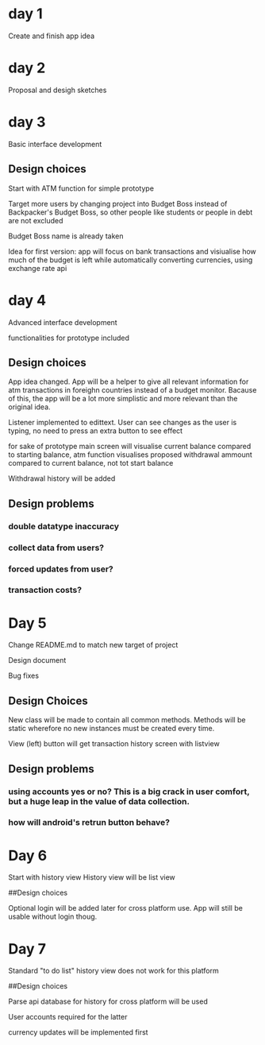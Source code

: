 # day 1

Create and finish app idea

# day 2

Proposal and desigh sketches

# day 3

Basic interface development

## Design choices

Start with ATM function for simple prototype

Target more users by changing project into Budget Boss instead of Backpacker's Budget Boss, so other people like students or people in debt are not excluded

Budget Boss name is already taken

Idea for first version: app will focus on bank transactions and visiualise how much of the budget is left while automatically converting currencies, using exchange rate api

# day 4

Advanced interface development

functionalities for prototype included

## Design choices

App idea changed. App will be a helper to give all relevant information for atm transactions in foreighn countries instead of a budget monitor. Bacause of this, the app will be a lot more simplistic and more relevant than the original idea.

Listener implemented to edittext. User can see changes as the user is typing, no need to press an extra button to see effect

for sake of prototype main screen will visualise current balance compared to starting balance, atm function visualises proposed withdrawal ammount compared to current balance, not tot start balance

Withdrawal history will be added

## Design problems

### double datatype inaccuracy
### collect data from users?
### forced updates from user?
### transaction costs?

# Day 5

Change README.md to match new target of project

Design document

Bug fixes

## Design Choices

New class will be made to contain all common methods. Methods will be static wherefore no new instances must be created every time.

View (left) button will get transaction history screen with listview

## Design problems

### using accounts yes or no? This is a big crack in user comfort, but a huge leap in the value of data collection.
### how will android's retrun button behave?

# Day 6

Start with history view
History view will be list view

##Design choices

Optional login will be added later for cross platform use. App will still be usable without login thoug.

# Day 7 

Standard "to do list" history view does not work for this platform

##Design choices

Parse api database for history for cross platform will be used

User accounts required for the latter

currency updates will be implemented first





